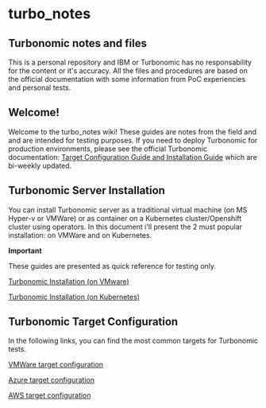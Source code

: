 # turbo_notes
## Turbonomic notes and files
This is a personal repository and IBM or Turbonomic has no responsability for the content or it's accuracy.
All the files and procedures are based on the official documentation with some information from PoC experiencies and personal tests.

## Welcome!
Welcome to the turbo_notes wiki! These guides are notes from the field and and are intended for testing purposes.
If you need to deploy Turbonomic for production environments, please see the official Turbonomic documentation: [Target Configuration Guide and Installation Guide](https://docs.turbonomic.com/) which are bi-weekly updated.

## Turbonomic Server Installation
You can install Turbonomic server as a traditional virtual machine (on MS Hyper-v or VMWare) or as container on a Kubernetes cluster/Openshift cluster using operators.
In this document i'll present the 2 must popular installation: on VMWare and on Kubernetes.

**Important**

These guides are presented as quick reference for testing only.

[Turbonomic Installation (on VMware)](https://github.com/lballesterosm/turbo_notes/wiki/Turbonomic-on-VMWare)

[Turbonomic Installation (on Kubernetes)](https://github.com/lballesterosm/turbo_notes/wiki/Turbonomic-on-k8s)


## Turbonomic Target Configuration

In the following links, you can find the most common targets for Turbonomic tests.

[VMWare target configuration](https://github.com/lballesterosm/turbo_notes/wiki/VMWare)

[Azure target configuration](https://github.com/lballesterosm/turbo_notes/wiki/Azure)

[AWS target configuration](https://github.com/lballesterosm/turbo_notes/wiki/AWS)

